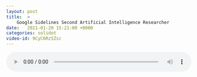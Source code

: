 ```yaml
---
layout: post
title:  >
    Google Sidelines Second Artificial Intelligence Researcher
date:   2021-01-20 15:21:00 +0000
categories: solidot
video-id: 9CyC6RzSZsc
---
```


<audio src="/assets/182d58b7028de2690f146391a4610ac7.mp3" style="width: 100%;" controls></audio>

